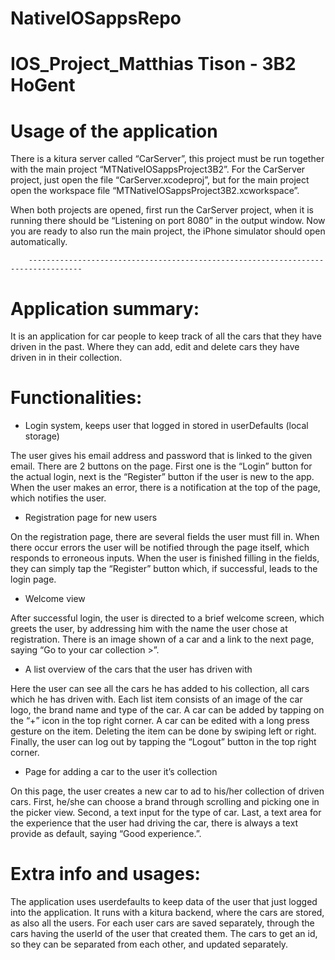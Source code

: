 # NativeIOSappsRepo
# IOS_Project_Matthias Tison - 3B2 HoGent

# Usage of the application

There is a kitura server called “CarServer”, this project must be run together with the main project “MTNativeIOSappsProject3B2”. For the CarServer project, just open the file “CarServer.xcodeproj”, but for the main project open the workspace file “MTNativeIOSappsProject3B2.xcworkspace”. 

When both projects are opened, first run the CarServer project, when it is running there should be “Listening on port 8080” in the output window. Now you are ready to also run the main project, the iPhone simulator should open automatically. 

		----------------------------------------------------------------------------------		

# Application summary:	

It is an application for car people to keep track of all the cars that they have driven in the past. Where they can add, edit and delete cars they have driven in in their collection. 

# Functionalities:

-	Login system, keeps user that logged in stored in userDefaults (local storage)

The user gives his email address and password that is linked to the given email. There are 2 buttons on the page. First one is the “Login” button for the actual login, next is the “Register” button if the user is new to the app. When the user makes an error, there is a notification at the top of the page, which notifies the user.

-	Registration page for new users

On the registration page, there are several fields the user must fill in. When there occur errors the user will be notified through the page itself, which responds to erroneous inputs. When the user is finished filling in the fields, they can simply tap the “Register” button which, if successful, leads to the login page.

-	Welcome view

After successful login, the user is directed to a brief welcome screen, which greets the user, by addressing him with the name the user chose at registration. There is an image shown of a car and a link to the next page, saying “Go to your car collection >”.

-	A list overview of the cars that the user has driven with

Here the user can see all the cars he has added to his collection, all cars which he has driven with. Each list item consists of an image of the car logo, the brand name and type of the car. A car can be added by tapping on the “+” icon in the top right corner. A car can be edited with a long press gesture on the item. Deleting the item can be done by swiping left or right. Finally, the user can log out by tapping the “Logout” button in the top right corner.

-	Page for adding a car to the user it’s collection

On this page, the user creates a new car to ad to his/her collection of driven cars. First, he/she can choose a brand through scrolling and picking one in the picker view. Second, a text input for the type of car. Last, a text area for the experience that the user had driving the car, there is always a text provide as default, saying “Good experience.”.

# Extra info and usages:

The application uses userdefaults to keep data of the user that just logged into the application. It runs with a kitura backend, where the cars are stored, as also all the users. For each user cars are saved separately, through the cars having the userId of the user that created them. The cars to get an id, so they can be separated from each other, and updated separately. 
